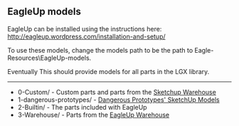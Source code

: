 ## EagleUp models

EagleUp can be installed using the instructions here: http://eagleup.wordpress.com/installation-and-setup/

To use these models, change the models path to be the path to Eagle-Resources\EagleUp-models\. 

Eventually This should provide models for all parts in the LGX library.

-----

 * 0-Custom/ - Custom parts and parts from the [Sketchup Warehouse](http://sketchup.google.com/3dwarehouse/)
 * 1-dangerous-prototypes/ - [Dangerous Prototypes' SketchUp Models](http://dangerous-prototypes-open-hardware.googlecode.com/svn/trunk/Eagle_Part_Library/SketchUp_Part_Models/)
 * 2-Builtin/ - The parts included with EagleUp
 * 3-Warehouse/ - Parts from the [EagleUp Warehouse](http://eagleup.wordpress.com/warehouse/)